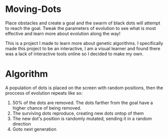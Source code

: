 # Moving-Dots
Place obstacles and create a goal and the swarm of black dots will attempt to reach the goal. Tweak the parameters of evolution to see what is most effective and learn more about evolution along the way!

This is a project I made to learn more about genetic algorithms. I specifically made this project to be an interactive, I am a visual learner and found there was a lack of interactive tools online so I decided to make my own.

# Algorithm
A population of dots is placed on the screen with random positions, then the proccess of evolution repeats like so:

  1. 50% of the dots are removed. The dots farther from the goal have a higher chance of being removed.
  2. The surviving dots reproduce, creating new dots ontop of them
  3. The new dot's position is randomly mutated, sending it in a random direction
  4. Goto next generation
